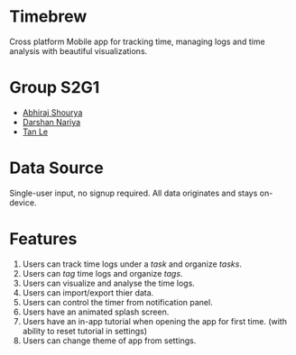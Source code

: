 # Timebrew

Cross platform Mobile app for tracking time, managing logs and time analysis with beautiful visualizations.

# Group S2G1

- [Abhiraj Shourya](https://github.com/abhirajshourya)
- [Darshan Nariya](https://github.com/DannyGlade/)
- [Tan Le](https://github.com/tanle-dev)

# Data Source

Single-user input, no signup required. All data originates and stays on-device.

# Features

1. Users can track time logs under a _task_ and organize _tasks_.
2. Users can _tag_ time logs and organize _tags_.
3. Users can visualize and analyse the time logs.
4. Users can import/export thier data.
5. Users can control the timer from notification panel.
6. Users have an animated splash screen.
7. Users have an in-app tutorial when opening the app for first time. (with ability to reset tutorial in settings)
8. Users can change theme of app from settings.
